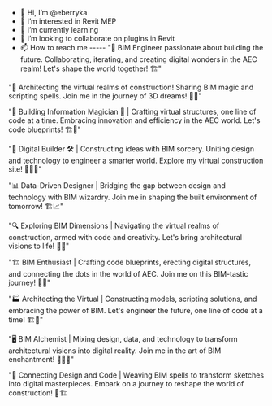 - 👋 Hi, I’m @eberryka
- 👀 I’m interested in Revit MEP
- 🌱 I’m currently learning 
- 💞️ I’m looking to collaborate on plugins in Revit
- 📫 How to reach me -----
"📐 BIM Engineer passionate about building the future. Collaborating, iterating, and creating digital wonders in the AEC realm! Let's shape the world together! 🏗️"

"🏢 Architecting the virtual realms of construction! Sharing BIM magic and scripting spells. Join me in the journey of 3D dreams! 💼🌟"

"🔧 Building Information Magician 🔮 | Crafting virtual structures, one line of code at a time. Embracing innovation and efficiency in the AEC world. Let's code blueprints! 🏗️🚀"

"🌆 Digital Builder 🛠️ | Constructing ideas with BIM sorcery. Uniting design and technology to engineer a smarter world. Explore my virtual construction site! 🏢👷‍♂️"

"📊 Data-Driven Designer | Bridging the gap between design and technology with BIM wizardry. Join me in shaping the built environment of tomorrow! 🏗️📈"

"🔍 Exploring BIM Dimensions | Navigating the virtual realms of construction, armed with code and creativity. Let's bring architectural visions to life! 🏰🚀"

"🏗️ BIM Enthusiast | Crafting code blueprints, erecting digital structures, and connecting the dots in the world of AEC. Join me on this BIM-tastic journey! 🔗📐"

"🏭 Architecting the Virtual | Constructing models, scripting solutions, and embracing the power of BIM. Let's engineer the future, one line of code at a time! 🏗️🔌"

"🖥️ BIM Alchemist | Mixing design, data, and technology to transform architectural visions into digital reality. Join me in the art of BIM enchantment! 🧙‍♂️🌆"

"🔗 Connecting Design and Code | Weaving BIM spells to transform sketches into digital masterpieces. Embark on a journey to reshape the world of construction! 🚀🏗️
<!---

--->
